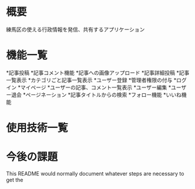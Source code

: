 # 概要
練馬区の使える行政情報を発信、共有するアプリケーション

# 機能一覧
 *記事投稿
 *記事コメント機能
 *記事への画像アップロード
 *記事詳細投稿
 *記事一覧表示
 *カテゴリごと記事一覧表示
 *ユーザー登録
 *管理者権限の付与
 *ログイン
 *マイページ
 *ユーザーの記事、コメント一覧表示
 *ユーザー編集
 *ユーザー退会
 *ページネーション
 *記事タイトルからの検索
 *フォロー機能
 *いいね機能

# 使用技術一覧
 
 
 
# 今後の課題






This README would normally document whatever steps are necessary to get the
